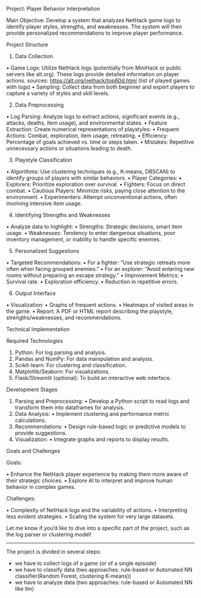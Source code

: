 Project: Player Behavior Interpretation

Main Objective:
Develop a system that analyzes NetHack game logs to identify player styles, strengths, and weaknesses. The system will then provide personalized recommendations to improve player performance.

Project Structure

1. Data Collection

 • Game Logs: Utilize NetHack logs (potentially from MiniHack or public servers like alt.org). These logs provide detailed information on player actions. sources: https://alt.org/nethack/top60d.html (list of played games with logs)
 • Sampling: Collect data from both beginner and expert players to capture a variety of styles and skill levels.

2. Data Preprocessing

 • Log Parsing: Analyze logs to extract actions, significant events (e.g., attacks, deaths, item usage), and environmental states.
 • Feature Extraction: Create numerical representations of playstyles:
 • Frequent Actions: Combat, exploration, item usage, retreating.
 • Efficiency: Percentage of goals achieved vs. time or steps taken.
 • Mistakes: Repetitive unnecessary actions or situations leading to death.

3. Playstyle Classification

 • Algorithms: Use clustering techniques (e.g., K-means, DBSCAN) to identify groups of players with similar behaviors.
 • Player Categories:
 • Explorers: Prioritize exploration over survival.
 • Fighters: Focus on direct combat.
 • Cautious Players: Minimize risks, paying close attention to the environment.
 • Experimenters: Attempt unconventional actions, often involving intensive item usage.

4. Identifying Strengths and Weaknesses

 • Analyze data to highlight:
 • Strengths: Strategic decisions, smart item usage.
 • Weaknesses: Tendency to enter dangerous situations, poor inventory management, or inability to handle specific enemies.

5. Personalized Suggestions

 • Targeted Recommendations:
 • For a fighter: “Use strategic retreats more often when facing grouped enemies.”
 • For an explorer: “Avoid entering new rooms without preparing an escape strategy.”
 • Improvement Metrics:
 • Survival rate.
 • Exploration efficiency.
 • Reduction in repetitive errors.

6. Output Interface

 • Visualization:
 • Graphs of frequent actions.
 • Heatmaps of visited areas in the game.
 • Report: A PDF or HTML report describing the playstyle, strengths/weaknesses, and recommendations.

Technical Implementation

Required Technologies

 1. Python: For log parsing and analysis.
 2. Pandas and NumPy: For data manipulation and analysis.
 3. Scikit-learn: For clustering and classification.
 4. Matplotlib/Seaborn: For visualizations.
 5. Flask/Streamlit (optional): To build an interactive web interface.

Development Stages

 1. Parsing and Preprocessing:
 • Develop a Python script to read logs and transform them into dataframes for analysis.
 2. Data Analysis:
 • Implement clustering and performance metric calculations.
 3. Recommendations:
 • Design rule-based logic or predictive models to provide suggestions.
 4. Visualization:
 • Integrate graphs and reports to display results.

Goals and Challenges

Goals:

 • Enhance the NetHack player experience by making them more aware of their strategic choices.
 • Explore AI to interpret and improve human behavior in complex games.

Challenges:

 • Complexity of NetHack logs and the variability of actions.
 • Interpreting less evident strategies.
 • Scaling the system for very large datasets.

Let me know if you’d like to dive into a specific part of the project, such as the log parser or clustering model!


-------------------------------------------------

The project is divided in several steps:
- we have to collect logs of a game (or of a single episode)
- we have to classify data (two approaches: rule-based or Automated NN classifier(Random Forest, clustering K-means))
- we have to analyze data (two approaches: rule-based or Automated NN like llm)
